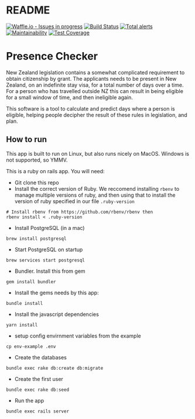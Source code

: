 # README

[![Waffle.io - Issues in progress](https://badge.waffle.io/ServiceInnovationLab/PresenceChecker.png?label=in%20progress&title=In%20Progress)](http://waffle.io/ServiceInnovationLab/PresenceChecker)
[![Build Status](https://travis-ci.org/ServiceInnovationLab/PresenceChecker.svg?branch=master)](https://travis-ci.org/ServiceInnovationLab/PresenceChecker)
[![Total alerts](https://img.shields.io/lgtm/alerts/g/ServiceInnovationLab/PresenceChecker.svg?logo=lgtm&logoWidth=18)](https://lgtm.com/projects/g/ServiceInnovationLab/PresenceChecker/alerts/)
[![Maintainability](https://api.codeclimate.com/v1/badges/33f8f206d6c46ef84d9d/maintainability)](https://codeclimate.com/github/ServiceInnovationLab/PresenceChecker/maintainability)
[![Test Coverage](https://api.codeclimate.com/v1/badges/33f8f206d6c46ef84d9d/test_coverage)](https://codeclimate.com/github/ServiceInnovationLab/PresenceChecker/test_coverage)

# Presence Checker

New Zealand legislation contains a somewhat complicated requirement to obtain citizenship by grant. The applicants needs to be present in New Zealand, on an indefinite stay visa, for a total number of days over a time. For a person who has travelled outside NZ this can result in being eligible for a small window of time, and then ineligible again.

This software is a tool to calculate and predict days where a person is eligible, helping people decipher the result of these rules in legislation, and plan.

## How to run
This app is built to run on Linux, but also runs nicely on MacOS. Windows is not supported, so YMMV.

This is a ruby on rails app. You will need:
* Git clone this repo
* Install the correct version of Ruby. We reccomend installing `rbenv` to manage multiple versions of ruby, and then using that to install the version of ruby specified in our file `.ruby-version`
```
# Install rbenv from https://github.com/rbenv/rbenv then
rbenv install < .ruby-version
```
* Install PostgreSQL (in a mac)
```
brew install postgresql
```
* Start PostgreSQL on startup 
```
brew services start postgresql
```
* Bundler. Install this from gem
```
gem install bundler
```

* Install the gems needs by this app:
```
bundle install
```
* Install the javascript dependencies
```
yarn install
```
* setup config envirnment variables from the example
```
cp env-example .env
```
* Create the databases
```
bundle exec rake db:create db:migrate
```
* Create the first user
```
bundle exec rake db:seed
```
* Run the app
```
bundle exec rails server
```
